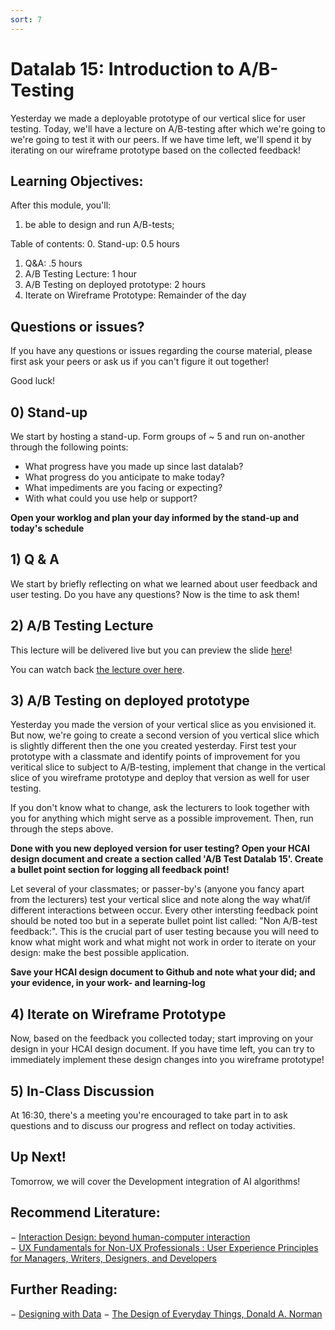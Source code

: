 ```yaml
---
sort: 7
---
```


# Datalab 15: Introduction to A/B-Testing
Yesterday we made a deployable prototype of our vertical slice for user testing. Today, we'll have a lecture on A/B-testing after which we're going to we're going to test it with our peers. If we have time left, we'll spend it by iterating on our wireframe prototype based on the collected feedback!

## Learning Objectives:
After this module, you'll:
1. be able to design and run A/B-tests;

Table of contents:
0. Stand-up: 0.5 hours
1. Q&A: .5 hours
2. A/B Testing Lecture: 1 hour
3. A/B Testing on deployed prototype: 2 hours
4. Iterate on Wireframe Prototype: Remainder of the day

## Questions or issues?
If you have any questions or issues regarding the course material, please first ask your peers or ask us if you can't figure it out together!

Good luck!

## 0) Stand-up
We start by hosting a stand-up. Form groups of ~ 5 and run on-another through the following points:
- What progress have you made up since last datalab?
- What progress do you anticipate to make today?
- What impediments are you facing or expecting?
- With what could you use help or support?

**Open your worklog and plan your day informed by the stand-up and today's schedule**

## 1) Q & A
We start by briefly reflecting on what we learned about user feedback and user testing. Do you have any questions? Now is the time to ask them!

## 2) A/B Testing Lecture
This lecture will be delivered live but you can preview the slide [here](https://github.com/BredaUniversityADSAI/ADS-AI/blob/1eb74434bf364a3e3e62ee84ae32260b573e5b20/docs/Study%20Content/Human-Centered%20Artificial%20Intelligence/Assets/AB-Testing.pptx)!

You can watch back [the lecture over here](https://edubuas-my.sharepoint.com/:v:/r/personal/heijligers_b_buas_nl/Documents/Recordings/A_B%20Testing-20220412_101044-Meeting%20Recording.mp4?csf=1&web=1&e=Du6HJ8).

## 3) A/B Testing on deployed prototype
Yesterday you made the version of your vertical slice as you envisioned it. But now, we're going to create a second version of you vertical slice which is slightly different then the one you created yesterday. First test your prototype with a classmate and identify points of improvement for you veritical slice to subject to A/B-testing, implement that change in the vertical slice of you wireframe prototype and deploy that version as well for user testing.

If you don't know what to change, ask the lecturers to look together with you for anything which might serve as a possible improvement. Then, run through the steps above.

**Done with you new deployed version for user testing? Open your HCAI design document and create a section called 'A/B Test Datalab 15'. Create a bullet point section for logging all feedback point!**

Let several of your classmates; or passer-by's (anyone you fancy apart from the lecturers) test your vertical slice and note along the way what/if different interactions between occur. Every other intersting feedback point should be noted too but in a seperate bullet point list called: "Non A/B-test feedback:". This is the crucial part of user testing because you will need to know what might work and what might not work in order to iterate on your design: make the best possible application.

**Save your HCAI design document to Github and note what your did; and your evidence, in your work- and learning-log**

## 4) Iterate on Wireframe Prototype
Now, based on the feedback you collected today; start improving on your design in your HCAI design document. If you have time left, you can try to immediately implement these design changes into you wireframe prototype!

## 5) In-Class Discussion
At 16:30, there's a meeting you're encouraged to take part in to ask questions and to discuss our progress and reflect on today activities.

## Up Next!
Tomorrow, we will cover the Development integration of AI algorithms!


## Recommend Literature:
−	[Interaction Design: beyond human-computer interaction](https://login.proxy1.dom1.nhtv.nl/login?url=https://search.ebscohost.com/login.aspx?direct=true&db=cat01829a&AN=buas.303541695&site=eds-live)   
−	[UX Fundamentals for Non-UX Professionals : User Experience Principles for Managers, Writers, Designers, and Developers](https://login.proxy1.dom1.nhtv.nl/login?url=https://search.ebscohost.com/login.aspx?direct=true&db=edsebk&AN=1892077&site=eds-live)

## Further Reading:
−	[Designing with Data](http://shop.oreilly.com/product/0636920026228.do)
−	[The Design of Everyday Things, Donald A. Norman](https://login.proxy1.dom1.nhtv.nl/login?url=https://search.ebscohost.com/login.aspx?direct=true&db=cat01829a&AN=buas.393706974&site=eds-live)
